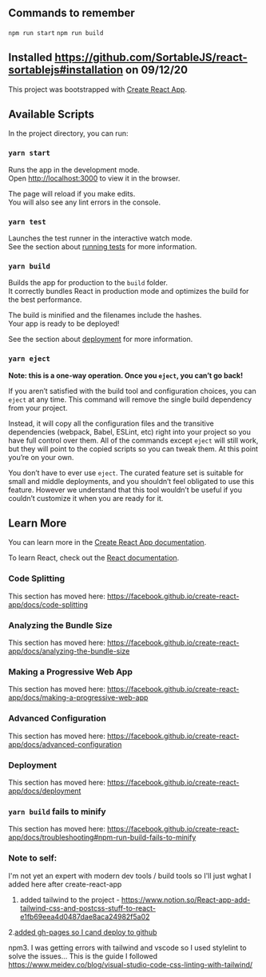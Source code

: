 
## Commands to remember

`npm run start` 
`npm run build`  


## Installed https://github.com/SortableJS/react-sortablejs#installation on 09/12/20


This project was bootstrapped with [Create React App](https://github.com/facebook/create-react-app).

## Available Scripts

In the project directory, you can run:

### `yarn start`

Runs the app in the development mode.<br />
Open [http://localhost:3000](http://localhost:3000) to view it in the browser.

The page will reload if you make edits.<br />
You will also see any lint errors in the console.

### `yarn test`

Launches the test runner in the interactive watch mode.<br />
See the section about [running tests](https://facebook.github.io/create-react-app/docs/running-tests) for more information.

### `yarn build`

Builds the app for production to the `build` folder.<br />
It correctly bundles React in production mode and optimizes the build for the best performance.

The build is minified and the filenames include the hashes.<br />
Your app is ready to be deployed!

See the section about [deployment](https://facebook.github.io/create-react-app/docs/deployment) for more information.

### `yarn eject`

**Note: this is a one-way operation. Once you `eject`, you can’t go back!**

If you aren’t satisfied with the build tool and configuration choices, you can `eject` at any time. This command will remove the single build dependency from your project.

Instead, it will copy all the configuration files and the transitive dependencies (webpack, Babel, ESLint, etc) right into your project so you have full control over them. All of the commands except `eject` will still work, but they will point to the copied scripts so you can tweak them. At this point you’re on your own.

You don’t have to ever use `eject`. The curated feature set is suitable for small and middle deployments, and you shouldn’t feel obligated to use this feature. However we understand that this tool wouldn’t be useful if you couldn’t customize it when you are ready for it.

## Learn More

You can learn more in the [Create React App documentation](https://facebook.github.io/create-react-app/docs/getting-started).

To learn React, check out the [React documentation](https://reactjs.org/).

### Code Splitting

This section has moved here: https://facebook.github.io/create-react-app/docs/code-splitting

### Analyzing the Bundle Size

This section has moved here: https://facebook.github.io/create-react-app/docs/analyzing-the-bundle-size

### Making a Progressive Web App

This section has moved here: https://facebook.github.io/create-react-app/docs/making-a-progressive-web-app

### Advanced Configuration

This section has moved here: https://facebook.github.io/create-react-app/docs/advanced-configuration

### Deployment

This section has moved here: https://facebook.github.io/create-react-app/docs/deployment

### `yarn build` fails to minify

This section has moved here: https://facebook.github.io/create-react-app/docs/troubleshooting#npm-run-build-fails-to-minify


### Note to self:
I'm not yet an expert with modern dev tools / build tools so I'll just wghat I added here after create-react-app
1. added tailwind to the project - https://www.notion.so/React-app-add-tailwind-css-and-postcss-stuff-to-react-e1fb69eea4d0487dae8aca24982f5a02

2.[added gh-pages so I cand deploy to github](https://blog.usejournal.com/how-to-deploy-your-react-app-into-github-pages-b2c96292b18e?fbclid=IwAR3yxwRz7XFsNEi2hUxbcj0qHBJMuOpv2ltuH0ywoQsTZIpE8TodqW77JCw&gi=34f6c65ac2f)

npm3. I was getting errors with tailwind and vscode so I used stylelint to solve the issues... This is the guide I followed
https://www.meidev.co/blog/visual-studio-code-css-linting-with-tailwind/

